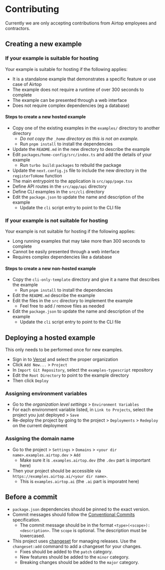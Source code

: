 # Contributing

Currently we are only accepting contributions from Airtop employees and contractors.

## Creating a new example

### If your example is suitable for hosting

Your example is suitable for hosting if the following applies:

- It is a standalone example that demonstrates a specific feature or use case of Airtop
- The example does not require a runtime of over 300 seconds to complete
- The example can be presented through a web interface
- Does not require complex dependencies (eg a database)

#### Steps to create a new hosted example

- Copy one of the existing examples in the `examples/` directory to another directory
  * *Do not copy the `_home` directory as this is not an example.*
  * Run `pnpm install` to install the dependencies
- Update the `README.md` in the new directory to describe the example
- Edit `packages/home-config/src/index.ts` and add the details of your example
  * Run `turbo build:packages` to rebuild the package
- Update the `next.config.js` file to include the new directory in the `registerToHome` function
- The main entrypoint to the application is `src/app/page.tsx`
- Define API routes in the `src/app/api` directory
- Define CLI examples in the `src/cli` directory
- Edit the `package.json` to update the name and description of the example
  * Update the `cli` script entry to point to the CLI file

### If your example is not suitable for hosting

Your example is not suitable for hosting if the following applies:

- Long running examples that may take more than 300 seconds to complete
- Cannot be easily presented through a web interface
- Requires complex dependencies like a database

#### Steps to create a new non-hosted example

- Copy the `cli-only-template` directory and give it a name that describes the example
  * Run `pnpm install` to install the dependencies
- Edit the `README.md` describe the example
- Edit the files in the `src` directory to implement the example
  * Feel free to add / remove files as needed
- Edit the `package.json` to update the name and description of the example
  * Update the `cli` script entry to point to the CLI file

## Deploying a hosted example

This only needs to be performed once for new examples.

- Sign in to [Vercel](https://vercel.com/) and select the proper organization
- Click `Add New...` > `Project`
- In `Import Git Repository`, select the `examples-typescript` repository
- Edit the `Root Directory` to point to the example directory
- Then click `Deploy`

### Assigning environment variables

- Go to the *organization level settings* > `Environment Variables`
- For each environment variable listed, in `Link to Projects`, select the project you just deployed > `Save`
- Re-deploy the project by going to the project > `Deployments` > `Redeploy` on the current deployment

### Assigning the domain name

- Go to the project > `Settings` > `Domains` > `<your dir name>.examples.airtop.dev` > `Add`
  * Make sure it is `.examples.airtop.dev` (the `.dev` part is important here)
- Then your project should be accessible via `https://examples.airtop.ai/<your dir name>`.
  * This is `examples.airtop.ai` (the `.ai` part is imporatnt here)

## Before a commit

- `package.json` dependencies should be pinned to the exact version. 
- Commit messages should follow the [Conventional Commits](https://www.conventionalcommits.org/en/v1.0.0/) specification.
    * The commit message should be in the format `<type>(<scope>): <description>`. The `scope` is optional. The description must be lowercased.
- This project uses [changeset](https://github.com/changesets/changesets) for managing releases. Use the `changeset:add` 
command to add a changeset for your changes.
    * Fixes should be added to the `patch` category.
    * New features should be added to the `minor` category.
    * Breaking changes should be added to the `major` category.
